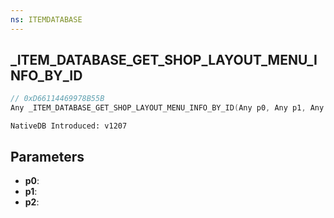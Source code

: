 ```yaml
---
ns: ITEMDATABASE
---
```

## _ITEM_DATABASE_GET_SHOP_LAYOUT_MENU_INFO_BY_ID

```c
// 0xD66114469978B55B
Any _ITEM_DATABASE_GET_SHOP_LAYOUT_MENU_INFO_BY_ID(Any p0, Any p1, Any p2);
```

```
NativeDB Introduced: v1207
```

## Parameters
* **p0**:
* **p1**:
* **p2**:
